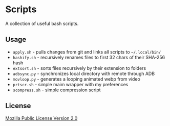 # Scripts
A collection of useful bash scripts.

## Usage
- `apply.sh` - pulls changes from git and links all scripts to `~/.local/bin/`
- `hashify.sh` - recursively renames files to first 32 chars of their SHA-256 hash
- `extsort.sh` - sorts files recursively by their extension to folders
- `adbsync.py` - synchronizes local directory with remote through ADB
- `movloop.py` - generates a looping animated webp from video
- `prtscr.sh` - simple maim wrapper with my preferences
- `scompress.sh` - simple compression script

## License
[Mozilla Public License Version 2.0](https://github.com/TheAirBlow/Scripts/blob/main/LICENCE)
